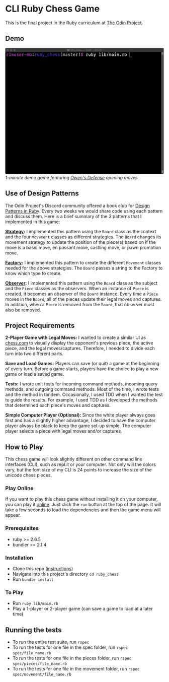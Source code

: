 # CLI Ruby Chess Game

This is the final project in the Ruby curriculum at [The Odin Project](https://www.theodinproject.com/courses/ruby-programming/lessons/ruby-final-project?ref=lnav).

## Demo
<img src="demo/chess_demo.gif" alt="short chess game" width=auto height="400px"/><br>
*1-minute demo game featuring [Owen's Defense](https://en.wikipedia.org/wiki/Owen%27s_Defence) opening moves*

## Use of Design Patterns
The Odin Project's Discord community offered a book club for [Design Patterns in Ruby](https://www.amazon.com/Design-Patterns-Ruby-Russ-Olsen/dp/0321490452). Every two weeks we would share code using each pattern and discuss them. Here is a brief summary of the 3 patterns that I implemented in this game:

**[Strategy](https://refactoring.guru/design-patterns/strategy):** 
I implemented this pattern using the `Board` class as the context and the four `Movement` classes as different strategies. The `Board` changes its movement strategy to update the position of the piece(s) based on if the move is a basic move, en passant move, castling move, or pawn promotion move. 

**[Factory](https://refactoring.guru/design-patterns/factory-method):** 
I implemented this pattern to create the different `Movement` classes needed for the above strategies. The `Board` passes a string to the Factory to know which type to create.

**[Observer](https://refactoring.guru/design-patterns/observer):** 
I implemented this pattern using the `Board` class as the subject and the `Piece` classes as the observers. When an instance of `Piece` is created, it becomes an observer of the `Board` instance. Every time a `Piece` moves in the `Board`, all of the pieces update their legal moves and captures. In addition, when a `Piece` is removed from the `Board`, that observer must also be removed.

## Project Requirements
**2-Player Game with Legal Moves:** 
I wanted to create a similar UI as [chess.com](chess.com) to visually display the opponent's previous piece, the active piece, and the legal moves/captures. Therefore, I needed to divide each turn into two different parts.

**Save and Load Games:** 
Players can save (or quit) a game at the beginning of every turn. Before a game starts, players have the choice to play a new game or load a saved game.

**Tests:** 
I wrote unit tests for incoming command methods, incoming query methods, and outgoing command methods. Most of the time, I wrote tests and the method in tandem. Occasionally, I used TDD when I wanted the test to guide the results. For example, I used TDD as I developed the methods that determined each piece's moves and captures.

**Simple Computer Player (Optional):** 
Since the white player always goes first and has a slightly higher advantage, I decided to have the computer player always be black to keep the game set-up simple. The computer player selects a piece with legal moves and/or captures.

## How to Play
This chess game will look slightly different on other command line interfaces (CLI), such as repl.it or your computer. Not only will the colors vary, but the font size of my CLI is 24 points to increase the size of the unicode chess pieces.

### Play Online
If you want to play this chess game without installing it on your computer, you can play it [online](https://repl.it/@rlmoser/rubychess#README.md). Just click the `run` button at the top of the page. It will take a few seconds to load the dependencies and then the game menu will appear.

### Prerequisites
- ruby >= 2.6.5
- bundler >= 2.1.4

### Installation
- Clone this repo ([instructions](https://docs.github.com/en/free-pro-team@latest/github/creating-cloning-and-archiving-repositories/cloning-a-repository))
- Navigate into this project's directory `cd ruby_chess`
- Run `bundle install`

### To Play
- Run `ruby lib/main.rb` 
- Play a 1-player or 2-player game (can save a game to load at a later time)

## Running the tests
- To run the entire test suite, run `rspec`
- To run the tests for one file in the spec folder, run `rspec spec/file_name.rb` 
- To run the tests for one file in the pieces folder, run `rspec spec/pieces/file_name.rb` 
- To run the tests for one file in the movement folder, run `rspec spec/movement/file_name.rb` 
